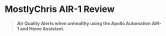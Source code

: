 # MostlyChris AIR-1 Review

> #### Air Quality Alerts when unhealthy using the Apollo Automation AIR-1 and Home Assistant.

